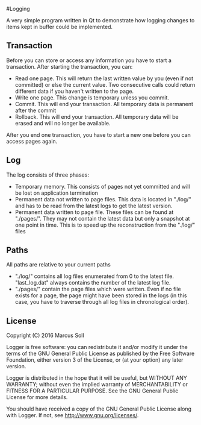 #Logging

A very simple program written in Qt to demonstrate how logging changes to items kept in buffer could be implemented.

## Transaction

Before you can store or access any information you have to start a transaction. After starting the transaction, you can:
* Read one page. This will return the last written value by you (even if not committed) or else the current value. Two consecutive calls could return different data if you haven't written to the page.
* Write one page. This change is temporary unless you commit.
* Commit. This will end your transaction. All temporary data is permanent after the commit
* Rollback. This will end your transaction. All temporary data will be erased and will no longer be available.

After you end one transaction, you have to start a new one before you can access pages again.

## Log

The log consists of three phases:
* Temporary memory. This consists of pages not yet committed and will be lost on application termination
* Permanent data not written to page files. This data is located in "./log/" and has to be read from the latest logs to get the latest version.
* Permanent data written to page file. These files can be found at "./pages/". They may not contain the latest data but only a snapshot at one point in time. This is to speed up the reconstruction from the "./log/" files

## Paths

All paths are relative to your current paths
* "./log/" contains all log files enumerated from 0 to the latest file. "last_log.dat" always contains the number of the latest log file.
* "./pages/" contain the page files which were written. Even if no file exists for a page, the page might have been stored in the logs (in this case, you have to traverse through all log files in chronological order).

## License

Copyright (C) 2016 Marcus Soll

Logger is free software: you can redistribute it and/or modify it under the terms of the GNU General Public License as published by the Free Software Foundation, either version 3 of the License, or (at your option) any later version.

Logger is distributed in the hope that it will be useful, but WITHOUT ANY WARRANTY; without even the implied warranty of MERCHANTABILITY or FITNESS FOR A PARTICULAR PURPOSE.  See the GNU General Public License for more details.

You should have received a copy of the GNU General Public License along with Logger. If not, see <http://www.gnu.org/licenses/>.
